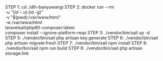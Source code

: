 

STEP 1: cd ./dlh-banyuwangi
STEP 2: docker run --rm \
    -u "$(id -u):$(id -g)" \
    -v "$(pwd):/var/www/html" \
    -w /var/www/html \
    laravelsail/php80-composer:latest \
    composer install --ignore-platform-reqs
STEP 3: ./vendor/bin/sail up -d
STEP 5: ./vendor/bin/sail php artisan key:generate
STEP 6: ./vendor/bin/sail php artisan migrate:fresh
STEP 7: ./vendor/bin/sail npm install
STEP 8: ./vendor/bin/sail npm run build
STEP 9: ./vendor/bin/sail php artisan storage:link